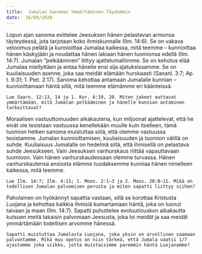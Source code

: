```yaml
---
title:  Jumalan Sanoman Ymmärtäminen Täydemmin
date:  16/09/2020
---
```


Lopun ajan sanoma esittelee Jeesuksen hänen pelastavan armonsa täyteydessä, jota tarjotaan koko ihmiskunnalle (Ilm. 14:6). Se on vakava vetoomus pelätä ja kunnioittaa Jumalaa kaikessa, mitä teemme – kunnioittaa hänen käskyjään ja noudattaa hänen lakiaan hänen tuomionsa edellä (Ilm. 14:7). Jumalan ”pelkääminen” liittyy ajattelumalliimme. Se on kehotus elää Jumalaa miellyttäen ja antaa hänelle ensi sija ajatuksissamme. Se on kuuliaisuuden asenne, joka saa meidät elämään hurskaasti (Sananl. 3:7; Ap. t. 9:31; 1. Piet. 2:17). Sanoma kehottaa antamaan Jumalalle kunnian – kunnioittamaan häntä sillä, mitä teemme elämämme eri käänteissä.

`Lue Saarn. 12:13, 14 ja 1. Kor. 6:19, 20. Miten jakeet auttavat ymmärtämään, mitä Jumalan pelkääminen ja hänelle kunnian antaminen tarkoittavat?`

Moraalisen vastuuttomuuden aikakautena, kun miljoonat ajattelevat, että he eivät ole teoistaan vastuussa kenellekään muulle kuin itselleen, tämä tuomion hetken sanoma muistuttaa siitä, että olemme vastuussa teoistamme. Jumalan kun­nioittamisen, kuuliaisuuden ja tuomion välillä on suhde. Kuuliaisuus Jumalalle on hedelmä siitä, että ihmisellä on pelastava suhde Jeesukseen. Vain Jeesuksen vanhurskaus riittää vapauttavaan tuomioon. Vain hänen vanhurskaudessaan olemme turvassa. Hänen vanhurskautensa ansiosta elämme tuodaksemme kunniaa hänen nimelleen kaikessa, mitä teemme.

`Lue Ilm. 14:7; Ilm. 4:11; 1. Moos. 2:1–3 ja 2. Moos. 20:8–11. Mikä on todellisen Jumalan palvomisen perusta ja miten sapatti liittyy siihen?`

Paholainen on hyökännyt sapattia vastaan, sillä se korottaa Kristusta Luojana ja kehottaa kaikkia ihmisiä kumartamaan häntä, joka on luonut taivaan ja maan (Ilm. 14:7). Sapatti puhuttelee evoluutiouskon aikakautta kutsuen meitä takaisin palvomaan Jeesusta, joka loi meidät ja saa meidät ymmärtämään todellisen arvomme hänessä.

`Sapatti muistuttaa Jumalasta Luojana, joka yksin on arvollinen saamaan palvontamme. Mikä muu opetus on niin tärkeä, että Jumala vaatii 1/7 ajastamme joka viikko, jotta muistaisimme paremmin häntä Luojanamme?`